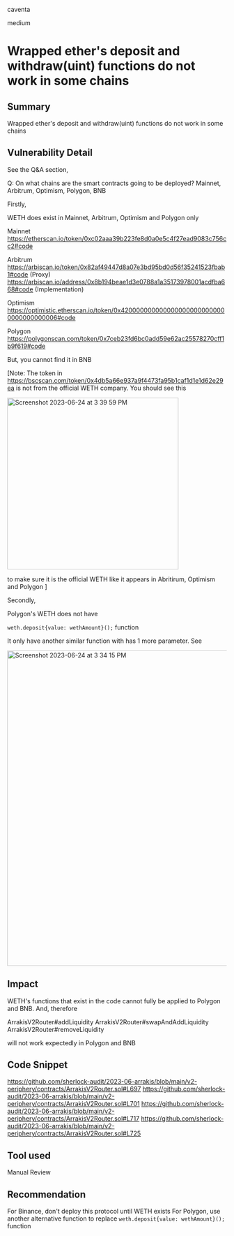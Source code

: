 caventa

medium

# Wrapped ether's deposit and withdraw(uint) functions do not work in some chains

## Summary
Wrapped ether's deposit and withdraw(uint) functions do not work in some chains

## Vulnerability Detail
See the Q&A section,

Q: On what chains are the smart contracts going to be deployed?
Mainnet, Arbitrum, Optimism, Polygon, BNB

Firstly, 

WETH does exist in Mainnet, Arbitrum, Optimism and Polygon only

Mainnet 
https://etherscan.io/token/0xc02aaa39b223fe8d0a0e5c4f27ead9083c756cc2#code

Arbitrum
https://arbiscan.io/token/0x82af49447d8a07e3bd95bd0d56f35241523fbab1#code (Proxy)
https://arbiscan.io/address/0x8b194beae1d3e0788a1a35173978001acdfba668#code (Implementation)

Optimism
https://optimistic.etherscan.io/token/0x4200000000000000000000000000000000000006#code

Polygon
https://polygonscan.com/token/0x7ceb23fd6bc0add59e62ac25578270cff1b9f619#code

But, you cannot find it in BNB

 [Note: The token in https://bscscan.com/token/0x4db5a66e937a9f4473fa95b1caf1d1e1d62e29ea is not from the official WETH company. You should see this 
 
<img width="393" alt="Screenshot 2023-06-24 at 3 39 59 PM" src="https://github.com/sherlock-audit/2023-06-arrakis-jingyi2811/assets/7101806/9080278a-71aa-452a-856f-ec368fd27e46"> 

to make sure it is the official WETH like it appears in Abritirum, Optimism and Polygon
 ]

Secondly, 

Polygon's WETH does not have 

```weth.deposit{value: wethAmount}();``` function

It only have another similar function with has 1 more parameter. See 

<img width="722" alt="Screenshot 2023-06-24 at 3 34 15 PM" src="https://github.com/sherlock-audit/2023-06-arrakis-jingyi2811/assets/7101806/1052e42e-88a5-464e-be6e-ad4e2888813a">

## Impact
WETH's functions that exist in the code cannot fully be applied to Polygon and BNB. And, therefore 

ArrakisV2Router#addLiquidity
ArrakisV2Router#swapAndAddLiquidity
ArrakisV2Router#removeLiquidity

will not work expectedly in Polygon and BNB

## Code Snippet
https://github.com/sherlock-audit/2023-06-arrakis/blob/main/v2-periphery/contracts/ArrakisV2Router.sol#L697
https://github.com/sherlock-audit/2023-06-arrakis/blob/main/v2-periphery/contracts/ArrakisV2Router.sol#L701
https://github.com/sherlock-audit/2023-06-arrakis/blob/main/v2-periphery/contracts/ArrakisV2Router.sol#L717
https://github.com/sherlock-audit/2023-06-arrakis/blob/main/v2-periphery/contracts/ArrakisV2Router.sol#L725

## Tool used
Manual Review

## Recommendation
For Binance, don't deploy this protocol until WETH exists
For Polygon, use another alternative function to replace ```weth.deposit{value: wethAmount}();``` function